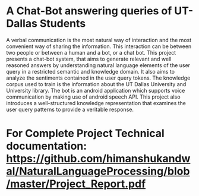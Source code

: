 # A Chat-Bot answering queries of UT-Dallas Students

A verbal communication is the most natural way of interaction and the most convenient way of sharing the information. This interaction can be between two people or between a human and a bot, or a chat bot. This project presents a chat-bot system, that aims to generate relevant and well reasoned answers by understanding natural language elements of the user query in a restricted semantic and knowledge domain. It also aims to analyze the sentiments contained in the user query tokens. The knowledge corpus used to train is the information about the UT Dallas University and University library. The bot is an android application which supports voice communication by making use of android speech API. This project also introduces a well-structured knowledge representation that examines the user query patterns to provide a veritable response.

# For Complete Project Technical documentation: https://github.com/himanshukandwal/NaturalLanguageProcessing/blob/master/Project_Report.pdf

